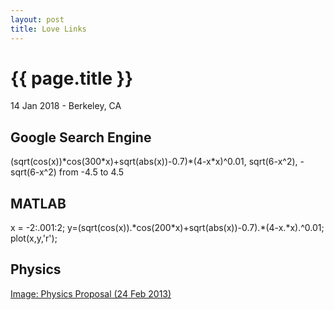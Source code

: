 ```yaml
---
layout: post
title: Love Links
---
```


{{ page.title }}
================

<p class="meta">14 Jan 2018 - Berkeley, CA</p>

## Google Search Engine
(sqrt(cos(x))\*cos(300\*x)+sqrt(abs(x))-0.7)\*(4-x\*x)^0.01, sqrt(6-x^2), -sqrt(6-x^2) from -4.5 to 4.5

## MATLAB
x = -2:.001:2; y=(sqrt(cos(x)).\*cos(200\*x)+sqrt(abs(x))-0.7).\*(4-x.\*x).^0.01; plot(x,y,'r');

## Physics
<a href="https://imgur.com/SKNl3VR/">Image: Physics Proposal (24 Feb 2013)</a>